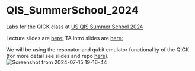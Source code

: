 # QIS_SummerSchool_2024
Labs for the QICK class at [US QIS Summer School 2024](https://www.qscience.org/us-quantum-information-science-summer-school/)

Lecture slides are [here:](https://docs.google.com/presentation/d/1lh6hraVZdDcX7aj4yBdrkdFynVKsNiJjMmd-JtD_XPk/edit?usp=sharing)
TA intro slides are [here:](https://docs.google.com/presentation/d/1Si4PKYfh1Hx7-CIaLyVd-Q1pLLHOyJN0KILfUJlmi1E/edit?usp=sharing)

We will be using the resonator and qubit emulator functionality of the QICK (for more detail see slides and repo [here](https://github.com/openquantumhardware/QCE2023_public)). 
![Screenshot from 2024-07-15 19-16-44](https://github.com/user-attachments/assets/76f4692a-263b-483b-bee4-9bad367e2239)

